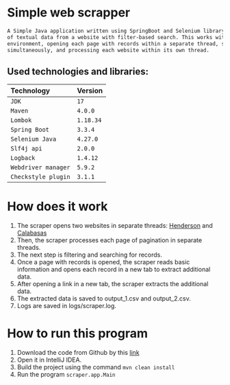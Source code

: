 # Simple web scrapper
```bash
A Simple Java application written using SpringBoot and Selenium library, enabling scraping
of textual data from a website with filter-based search. This works within a multithreaded
environment, opening each page with records within a separate thread, scraping multiple tabs
simultaneously, and processing each website within its own thread.
```

## Used technologies and libraries:
| Technology          | Version   |
|:--------------------|:----------|
| `JDK`               | `17`      |
| `Maven`             | `4.0.0`   |
| `Lombok`            | `1.18.34` |
| `Spring Boot`       | `3.3.4`   |
| `Selenium Java`     | `4.27.0`  |
| `Slf4j api`         | `2.0.0`   |
| `Logback`           | `1.4.12`  |
| `Webdriver manager` | `5.9.2`   |
| `Checkstyle plugin` | `3.1.1`   |

# How does it work
1. The scraper opens two websites in separate threads: [Henderson](https://hendersonnv-energovweb.tylerhost.net/apps/selfservice#/search)
and [Calabasas](https://ci-calabasas-ca.smartgovcommunity.com/ApplicationPublic/ApplicationSearchAdvanced/Search)
2. Then, the scraper processes each page of pagination in separate threads.
3. The next step is filtering and searching for records.
4. Once a page with records is opened, the scraper reads basic information and opens each record in a new tab to extract additional data.
5. After opening a link in a new tab, the scraper extracts the additional data.
6. The extracted data is saved to output_1.csv and output_2.csv.
7. Logs are saved in logs/scraper.log.

# How to run this program
1. Download the code from Github by this [link](https://github.com/mrmax24/scraper-app)
2. Open it in IntelliJ IDEA.
3. Build the project using the command ```mvn clean install```
4. Run the program ```scraper.app.Main```










